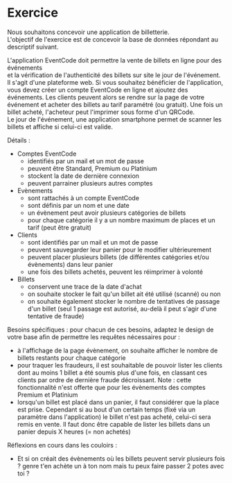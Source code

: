 # Exercice

Nous souhaitons concevoir une application de billetterie.  
L'objectif de l'exercice est de concevoir la base de données répondant au descriptif suivant.

L'application EventCode doit permettre la vente de billets en ligne pour des événements  
et la vérification de l'authenticité des billets sur site le jour de l'événement.  
Il s'agit d'une plateforme web.
Si vous souhaitez bénéficier de l'application, vous devez créer un compte EventCode en ligne et ajoutez des événements.
Les clients peuvent alors se rendre sur la page de votre événement et acheter des billets au tarif paramétré (ou gratuit).
Une fois un billet acheté, l'acheteur peut l'imprimer sous forme d'un QRCode.  
Le jour de l'événement, une application smartphone permet de scanner les billets et affiche si celui-ci est valide.

Détails :

- Comptes EventCode
    - identifiés par un mail et un mot de passe
    - peuvent être Standard, Premium ou Platinium
    - stockent la date de dernière connexion
    - peuvent parrainer plusieurs autres comptes
- Evènements
    - sont rattachés à un compte EventCode
    - sont définis par un nom et une date
    - un évènement peut avoir plusieurs catégories de billets
    - pour chaque catégorie il y a un nombre maximum de places et un tarif (peut être gratuit)
- Clients
    - sont identifiés par un mail et un mot de passe
    - peuvent sauvegarder leur panier pour le modifier ultérieurement
    - peuvent placer plusieurs billets (de différentes catégories et/ou évènements) dans leur panier
    - une fois des billets achetés, peuvent les réimprimer à volonté
- Billets
    - conservent une trace de la date d'achat
    - on souhaite stocker le fait qu'un billet ait été utilisé (scanné) ou non 
    - on souhaite également stocker le nombre de tentatives de passage d'un billet (seul 1 passage est autorisé,
    au-delà il peut s'agir d'une tentative de fraude)
    
Besoins spécifiques : pour chacun de ces besoins, adaptez le design de votre base afin de permettre
les requêtes nécessaires pour :
- à l'affichage de la page évènement, on souhaite afficher le nombre de billets restants pour chaque catégorie
- pour traquer les fraudeurs, il est souhaitable de pouvoir lister les clients dont au moins 1 billet a été 
soumis plus d'une fois, en classant ces clients par ordre de dernière fraude décroissant.
Note : cette fonctionnalité n'est offerte que pour les évènements des comptes Premium
et Platinium
- lorsqu'un billet est placé dans un panier, il faut considérer que la place est prise.
Cependant si au bout d'un certain temps (fixé via un paramètre dans l'application) 
le billet n'est pas acheté, celui-ci sera remis en vente. Il faut donc être capable
de lister les billets dans un panier depuis X heures (= non achetés)

Réflexions en cours dans les couloirs :
- Et si on créait des évènements où les billets peuvent servir plusieurs fois ?
genre t'en achète un à ton nom mais tu peux faire passer 2 potes avec toi ?